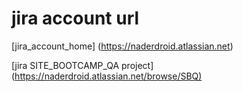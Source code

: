 # jira account url

[jira_account_home] (<https://naderdroid.atlassian.net>)

[jira SITE_BOOTCAMP_QA project] (<https://naderdroid.atlassian.net/browse/SBQ)>
